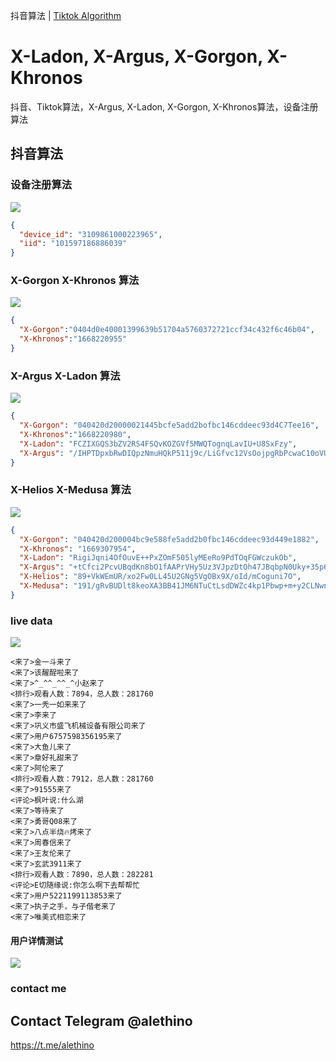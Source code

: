 抖音算法 | [Tiktok Algorithm](README_tt.md)


# X-Ladon, X-Argus, X-Gorgon, X-Khronos
抖音、Tiktok算法，X-Argus, X-Ladon, X-Gorgon, X-Khronos算法，设备注册算法  


## 抖音算法

### 设备注册算法
<img src="./data/dy_reg.png">

```json
{
  "device_id": "3109861000223965",
  "iid": "101597186886039"
}
```

### X-Gorgon X-Khronos 算法
<img src="./data/dy_xg.png">

```json
{
  "X-Gorgon":"0404d0e40001399639b51704a5760372721ccf34c432f6c46b04",
  "X-Khronos":"1668220955"
}
```

### X-Argus X-Ladon 算法
<img src="./data/dy_xa.png">

```json
{
  "X-Gorgon": "040420d20000021445bcfe5add2bofbc146cddeec93d4C7Tee16",
  "X-Khronos":"1668220980",
  "X-Ladon": "FCZIXGQS3bZV2RS4FSQvKOZGVf5MWQTognqLavIU+U8SxFzy",
  "X-Argus": "/IHPTDpxbRwDIQpzNmuHQkP511j9c/LiGfvc12VsOojpgRbPcwaC10oVU5U3kWNWSiGePsc8TcY×Q4NqoAb5T6+|fi5AFhSEptuRTk2bzm8p79n2wMnSUwkIHH5spFaKmHXm38bXWSMgYGEG6Xh|4/8tRZNtQU2kX5vbFR9ujAQH244IbM8TNy5|gvmZqdY9IT4 ngrsNi3vfvy9lcdo2n8TYiRxE9tWIwwKTWV7Utgcu7bWRmkylhozbNkCNrDiT40="
}
```

### X-Helios X-Medusa 算法
<img src="./data/dy_xhxm.png">

```json
{
  "X-Gorgon": "040420d200004bc9e588fe5add2b0fbc146cddeec93d449e1882",
  "X-Khronos": "1669307954",
  "X-Ladon": "RigiJqni4OfOuvE++PxZOmF505lyMEeRo9PdTOqFGWczukOb",
  "X-Argus": "+tCfci2PcvUBqdKn8bO1fAAPrVHy5Uz3VJpzDtOh47JBqbpN0Uky+35p6bsjquE/ltAx7N2jwrC5a6ZhwDmkSwqKZdx8RkBFMiA7Z0sDLJlqpcEUflzS96q0IQagfrgGwfAyXTnZzhioz52393S8ptXULjNIU2JmCbBvtEvbAQmmW6SwwV3iZdnrvtJ8ztG4NpYFSaB/Que6Hh2Xz+0DdIQe03XABBCldlb+50LNi/cdLpQlPSPdr1MigCug6WnG8G4=",
  "X-Helios": "89+VkWEmUR/xo2Fw0LL45U2GNg5VgOBx9X/oId/mCoguni7O",
  "X-Medusa": "191/gRvBUDlt8keoXA3BB41JM6NTuCtLsdDWZc4kp1Pbwp+m+y2CLNwnvdjBZOJfOGMhop6kidacPKTE2O0hJWjzJJvk2QjM1hO1VPByNqZzZZq3aLKoti+iANOu2z9Jt3xErJHXltg3X3uuVtCGqqekPs13buCF1UbpoPRBeGayn8XMmmuEdhmUIWG+k8Sdb6il1483vjBK1/zv6EzlQDW6+It8bPq1u3ReIfQdmo0nUwVQ7pc5vWyRcF1SOeMzqC0/XIRivQ8D/B/zlwkaRq3JyjZ4pVnAi1oEfkbs1eyb27pCPmLdE19nNUJCHiNn7dBt+GHvpYAdSY8HQVf3mijBkEATyI=="
}
```

### live data
<img src="./data/dy_live.png">

```
<来了>金一斗来了
<来了>该醒酲啦来了
<来了>^_^^_^^_^小赵来了
<排行>观看人数：7894，总人数：281760
<来了>一秃一如来来了
<来了>李来了
<来了>巩义市盛飞机械设备有限公司来了
<来了>用户6757598356195来了
<来了>大鱼儿来了
<来了>章好礼甜来了
<来了>阿伦来了
<排行>观看人数：7912，总人数：281760
<来了>91555来了
<评论>枫叶说:什么湖
<来了>等待来了
<来了>勇哥Q08来了
<来了>八点半烧🔥烤来了
<来了>周春信来了
<来了>王友伦来了
<来了>玄武3911来了
<排行>观看人数：7890，总人数：282281
<评论>E切随缘说:你怎么啊下去帮帮忙
<来了>用户5221199113853来了
<来了>执子之手，与子偕老来了
<来了>唯美式相恋来了
```

#### 用户详情测试
<img src="./data/dy_userinfo.gif">



### contact me
## Contact Telegram @alethino
https://t.me/alethino
